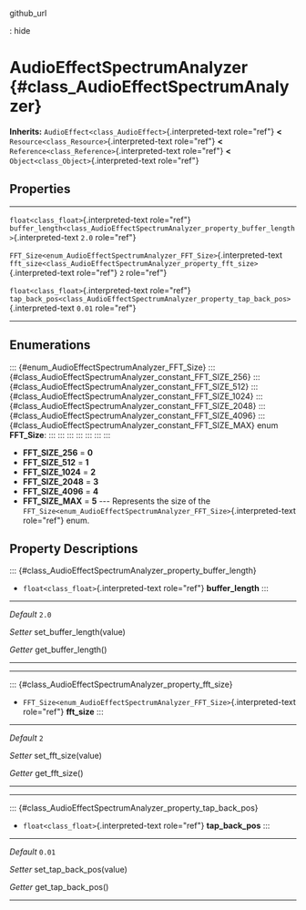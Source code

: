 github\_url

:   hide

AudioEffectSpectrumAnalyzer {#class_AudioEffectSpectrumAnalyzer}
===========================

**Inherits:** `AudioEffect<class_AudioEffect>`{.interpreted-text
role="ref"} **\<** `Resource<class_Resource>`{.interpreted-text
role="ref"} **\<** `Reference<class_Reference>`{.interpreted-text
role="ref"} **\<** `Object<class_Object>`{.interpreted-text role="ref"}

Properties
----------

  ------------------------------------------------------------------------- --------------------------------------------------------------------------------------------- --------
  `float<class_float>`{.interpreted-text role="ref"}                        `buffer_length<class_AudioEffectSpectrumAnalyzer_property_buffer_length>`{.interpreted-text   `2.0`
                                                                            role="ref"}                                                                                   

  `FFT_Size<enum_AudioEffectSpectrumAnalyzer_FFT_Size>`{.interpreted-text   `fft_size<class_AudioEffectSpectrumAnalyzer_property_fft_size>`{.interpreted-text role="ref"} `2`
  role="ref"}                                                                                                                                                             

  `float<class_float>`{.interpreted-text role="ref"}                        `tap_back_pos<class_AudioEffectSpectrumAnalyzer_property_tap_back_pos>`{.interpreted-text     `0.01`
                                                                            role="ref"}                                                                                   
  ------------------------------------------------------------------------- --------------------------------------------------------------------------------------------- --------

Enumerations
------------

::: {#enum_AudioEffectSpectrumAnalyzer_FFT_Size}
::: {#class_AudioEffectSpectrumAnalyzer_constant_FFT_SIZE_256}
::: {#class_AudioEffectSpectrumAnalyzer_constant_FFT_SIZE_512}
::: {#class_AudioEffectSpectrumAnalyzer_constant_FFT_SIZE_1024}
::: {#class_AudioEffectSpectrumAnalyzer_constant_FFT_SIZE_2048}
::: {#class_AudioEffectSpectrumAnalyzer_constant_FFT_SIZE_4096}
::: {#class_AudioEffectSpectrumAnalyzer_constant_FFT_SIZE_MAX}
enum **FFT\_Size**:
:::
:::
:::
:::
:::
:::
:::

-   **FFT\_SIZE\_256** = **0**
-   **FFT\_SIZE\_512** = **1**
-   **FFT\_SIZE\_1024** = **2**
-   **FFT\_SIZE\_2048** = **3**
-   **FFT\_SIZE\_4096** = **4**
-   **FFT\_SIZE\_MAX** = **5** \-\-- Represents the size of the
    `FFT_Size<enum_AudioEffectSpectrumAnalyzer_FFT_Size>`{.interpreted-text
    role="ref"} enum.

Property Descriptions
---------------------

::: {#class_AudioEffectSpectrumAnalyzer_property_buffer_length}
-   `float<class_float>`{.interpreted-text role="ref"}
    **buffer\_length**
:::

  ----------- ----------------------------
  *Default*   `2.0`

  *Setter*    set\_buffer\_length(value)

  *Getter*    get\_buffer\_length()
  ----------- ----------------------------

------------------------------------------------------------------------

::: {#class_AudioEffectSpectrumAnalyzer_property_fft_size}
-   `FFT_Size<enum_AudioEffectSpectrumAnalyzer_FFT_Size>`{.interpreted-text
    role="ref"} **fft\_size**
:::

  ----------- -----------------------
  *Default*   `2`

  *Setter*    set\_fft\_size(value)

  *Getter*    get\_fft\_size()
  ----------- -----------------------

------------------------------------------------------------------------

::: {#class_AudioEffectSpectrumAnalyzer_property_tap_back_pos}
-   `float<class_float>`{.interpreted-text role="ref"}
    **tap\_back\_pos**
:::

  ----------- ----------------------------
  *Default*   `0.01`

  *Setter*    set\_tap\_back\_pos(value)

  *Getter*    get\_tap\_back\_pos()
  ----------- ----------------------------
